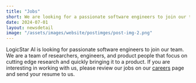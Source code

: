 ```yaml
---
title: "Jobs"
short: We are looking for a passionate software engineers to join our team
date: 2024-07-01
layout: newsdetail
image: "/assets/images/website/postimges/post-img-2.png"
---
```


LogicStar AI is looking for passionate software engineers to join our team. We are a team of researchers, engineers, and product people that focus on cutting edge research and quickly bringing it to a product. If you are interesting in working with us, please review our jobs on our <a href="/careers">careers</a> page and send your resume to us.